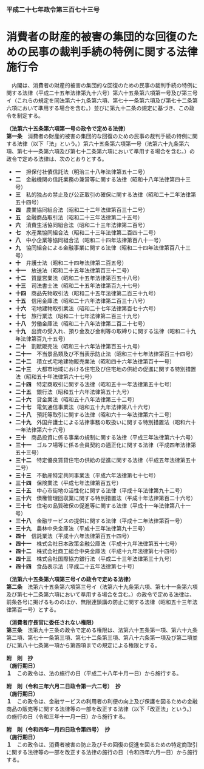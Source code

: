 ### 平成二十七年政令第三百七十三号  
# 消費者の財産的被害の集団的な回復のための民事の裁判手続の特例に関する法律施行令  
　内閣は、消費者の財産的被害の集団的な回復のための民事の裁判手続の特例に関する法律（平成二十五年法律第九十六号）第六十五条第六項第一号及び第三号イ（これらの規定を同法第六十九条第六項、第七十一条第六項及び第七十二条第六項において準用する場合を含む。）並びに第九十二条の規定に基づき、この政令を制定する。  
  
**（法第六十五条第六項第一号の政令で定める法律）**  
**第一条**　消費者の財産的被害の集団的な回復のための民事の裁判手続の特例に関する法律（以下「法」という。）第六十五条第六項第一号（法第六十九条第六項、第七十一条第六項及び第七十二条第六項において準用する場合を含む。）の政令で定める法律は、次のとおりとする。  
* **一**　担保付社債信託法（明治三十八年法律第五十二号）  
* **二**　金融機関の信託業務の兼営等に関する法律（昭和十八年法律第四十三号）  
* **三**　私的独占の禁止及び公正取引の確保に関する法律（昭和二十二年法律第五十四号）  
* **四**　農業協同組合法（昭和二十二年法律第百三十二号）  
* **五**　金融商品取引法（昭和二十三年法律第二十五号）  
* **六**　消費生活協同組合法（昭和二十三年法律第二百号）  
* **七**　水産業協同組合法（昭和二十三年法律第二百四十二号）  
* **八**　中小企業等協同組合法（昭和二十四年法律第百八十一号）  
* **九**　協同組合による金融事業に関する法律（昭和二十四年法律第百八十三号）  
* **十**　弁護士法（昭和二十四年法律第二百五号）  
* **十一**　放送法（昭和二十五年法律第百三十二号）  
* **十二**　質屋営業法（昭和二十五年法律第百五十八号）  
* **十三**　司法書士法（昭和二十五年法律第百九十七号）  
* **十四**　商品先物取引法（昭和二十五年法律第二百三十九号）  
* **十五**　信用金庫法（昭和二十六年法律第二百三十八号）  
* **十六**　宅地建物取引業法（昭和二十七年法律第百七十六号）  
* **十七**　旅行業法（昭和二十七年法律第二百三十九号）  
* **十八**　労働金庫法（昭和二十八年法律第二百二十七号）  
* **十九**　出資の受入れ、預り金及び金利等の取締りに関する法律（昭和二十九年法律第百九十五号）  
* **二十**　割賦販売法（昭和三十六年法律第百五十九号）  
* **二十一**　不当景品類及び不当表示防止法（昭和三十七年法律第百三十四号）  
* **二十二**　積立式宅地建物販売業法（昭和四十六年法律第百十一号）  
* **二十三**　大都市地域における住宅及び住宅地の供給の促進に関する特別措置法（昭和五十年法律第六十七号）  
* **二十四**　特定商取引に関する法律（昭和五十一年法律第五十七号）  
* **二十五**　銀行法（昭和五十六年法律第五十九号）  
* **二十六**　貸金業法（昭和五十八年法律第三十二号）  
* **二十七**　電気通信事業法（昭和五十九年法律第八十六号）  
* **二十八**　預託等取引に関する法律（昭和六十一年法律第六十二号）  
* **二十九**　外国弁護士による法律事務の取扱いに関する特別措置法（昭和六十一年法律第六十六号）  
* **三十**　商品投資に係る事業の規制に関する法律（平成三年法律第六十六号）  
* **三十一**　ゴルフ場等に係る会員契約の適正化に関する法律（平成四年法律第五十三号）  
* **三十二**　特定優良賃貸住宅の供給の促進に関する法律（平成五年法律第五十二号）  
* **三十三**　不動産特定共同事業法（平成六年法律第七十七号）  
* **三十四**　保険業法（平成七年法律第百五号）  
* **三十五**　中心市街地の活性化に関する法律（平成十年法律第九十二号）  
* **三十六**　債権管理回収業に関する特別措置法（平成十年法律第百二十六号）  
* **三十七**　住宅の品質確保の促進等に関する法律（平成十一年法律第八十一号）  
* **三十八**　金融サービスの提供に関する法律（平成十二年法律第百一号）  
* **三十九**　農林中央金庫法（平成十三年法律第九十三号）  
* **四十**　信託業法（平成十六年法律第百五十四号）  
* **四十一**　株式会社日本政策金融公庫法（平成十九年法律第五十七号）  
* **四十二**　株式会社商工組合中央金庫法（平成十九年法律第七十四号）  
* **四十三**　株式会社国際協力銀行法（平成二十三年法律第三十九号）  
* **四十四**　食品表示法（平成二十五年法律第七十号）  
  
**（法第六十五条第六項第三号イの政令で定める法律）**  
**第二条**　法第六十五条第六項第三号イ（法第六十九条第六項、第七十一条第六項及び第七十二条第六項において準用する場合を含む。）の政令で定める法律は、前条各号に掲げるもののほか、無限連鎖講の防止に関する法律（昭和五十三年法律第百一号）とする。  
  
**（消費者庁長官に委任されない権限）**  
**第三条**　法第九十三条の政令で定める権限は、法第六十五条第一項、第六十九条第二項、第七十一条第三項、第七十二条第三項、第八十六条第一項及び第二項並びに第八十七条第一項から第四項までの規定による権限とする。  
  
**附　則　抄**  
**（施行期日）**  
**１**　この政令は、法の施行の日（平成二十八年十月一日）から施行する。  
  
**附　則（令和三年六月二日政令第一六二号）　抄**  
**（施行期日）**  
**１**　この政令は、金融サービスの利用者の利便の向上及び保護を図るための金融商品の販売等に関する法律等の一部を改正する法律（以下「改正法」という。）の施行の日（令和三年十一月一日）から施行する。  
  
**附　則（令和四年一月四日政令第四号）　抄**  
**（施行期日）**  
**１**　この政令は、消費者被害の防止及びその回復の促進を図るための特定商取引に関する法律等の一部を改正する法律の施行の日（令和四年六月一日）から施行する。  
  
